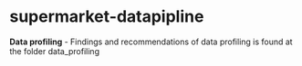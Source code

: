 # supermarket-datapipline 

**Data profiling** - Findings and recommendations of data profiling is found at the folder data_profiling
